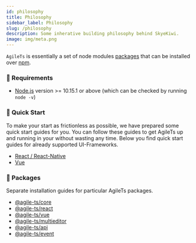 ```yaml
---
id: philosophy
title: Philosophy
sidebar_label: Philosophy
slug: /philosophy
description: Some inherative building philosophy behind SkyeKiwi. 
image: img/meta.png
---
```


`AgileTs` is essentially a set of node modules 
[packages](https://github.com/agile-ts/agile/tree/master/packages) 
that can be installed over [npm](https://www.npmjs.com/).

### 🔑 Requirements

- [Node.js](https://nodejs.org/en/) version >= 10.15.1 or above (which can be checked by running `node -v`)

### 🚀 Quick Start

To make your start as frictionless as possible, we have prepared some quick start guides for you. 
You can follow these guides to get AgileTs up and running in your without wasting any time. 
Below you find quick start guides for already supported UI-Frameworks.

- [React / React-Native](../quick_start/React.md)
- [Vue](../quick_start/Vue.md)

### 📁 Packages

Separate installation guides for particular AgileTs packages.

- [@agile-ts/core](../packages/core/Installation.md)
- [@agile-ts/react](../packages/react/Installation.md)
- [@agile-ts/vue](../packages/vue/Installation.md)
- [@agile-ts/multieditor](../packages/multieditor/Installation.md)
- [@agile-ts/api](../packages/api/Installation.md)
- [@agile-ts/event](../packages/event/Installation.md)

